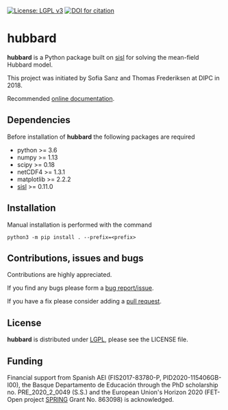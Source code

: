 [![License: LGPL v3](https://img.shields.io/badge/License-LGPL%20v3-blue.svg)](https://www.gnu.org/licenses/lgpl-3.0)
[![DOI for citation](https://zenodo.org/badge/DOI/10.5281/zenodo.4748765.svg)](http://dx.doi.org/10.5281/zenodo.4748765)

# hubbard #

__hubbard__ is a Python package built on [sisl][sisl] for solving the mean-field Hubbard model.

This project was initiated by Sofia Sanz and Thomas Frederiksen at DIPC in 2018.

Recommended [online documentation][doc].

## Dependencies ##
Before installation of __hubbard__ the following packages are required
   - python >= 3.6
   - numpy >= 1.13
   - scipy >= 0.18
   - netCDF4 >= 1.3.1
   - matplotlib >= 2.2.2
   - [sisl][sisl] >= 0.11.0


## Installation ##
Manual installation is performed with the command

    python3 -m pip install . --prefix=<prefix>


## Contributions, issues and bugs ##
Contributions are highly appreciated.

If you find any bugs please form a [bug report/issue][issues].

If you have a fix please consider adding a [pull request][pulls].


## License ##
__hubbard__ is distributed under [LGPL][lgpl], please see the LICENSE file.


## Funding ##
Financial support from Spanish AEI (FIS2017-83780-P, PID2020-115406GB-I00), the Basque Departamento de Educación through the PhD scholarship no. PRE_2020_2_0049 (S.S.) and the European Union's Horizon 2020 (FET-Open project [SPRING][spring] Grant No. 863098) is acknowledged.


<!---
Links to external and internal sites.
-->
[issues]: https://github.com/dipc-cc/hubbard/issues
[pulls]: https://github.com/dipc-cc/hubbard/pulls
[lgpl]: http://www.gnu.org/licenses/lgpl.html
[sisl]: https://github.com/zerothi/sisl
[spring]: https://www.springfetopen.eu/
[doc]: https://dipc-cc.github.io/hubbard/docs/latest/index.html
